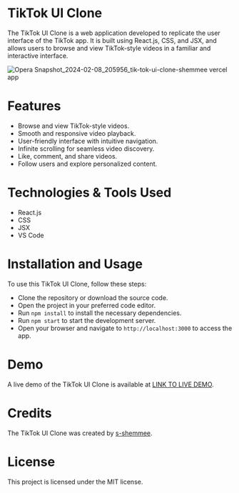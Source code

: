 # TikTok UI Clone
The TikTok UI Clone is a web application developed to replicate the user interface of the TikTok app. It is built using React.js, CSS, and JSX, and allows users to browse and view TikTok-style videos in a familiar and interactive interface.

![Opera Snapshot_2024-02-08_205956_tik-tok-ui-clone-shemmee vercel app](https://github.com/s-shemmee/TikTok-UI-Clone/assets/56132945/353e9840-edc3-40fa-9e36-ec66b113738e)

# Features
- Browse and view TikTok-style videos.
- Smooth and responsive video playback.
- User-friendly interface with intuitive navigation.
- Infinite scrolling for seamless video discovery.
- Like, comment, and share videos.
- Follow users and explore personalized content.

# Technologies & Tools Used
- React.js
- CSS
- JSX
- VS Code

# Installation and Usage
To use this TikTok UI Clone, follow these steps:

- Clone the repository or download the source code.
- Open the project in your preferred code editor.
- Run `npm install` to install the necessary dependencies.
- Run `npm start` to start the development server.
- Open your browser and navigate to `http://localhost:3000` to access the app.

# Demo
A live demo of the TikTok UI Clone is available at [LINK TO LIVE DEMO](https://tik-tok-ui-clone-shemmee.vercel.app).

# Credits
The TikTok UI Clone was created by [s-shemmee](https://github.com/s-shemmee).

# License
This project is licensed under the MIT license.
